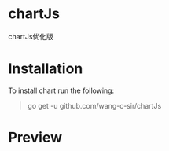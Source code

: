 # chartJs
chartJs优化版

# Installation
To install chart run the following:
> go get -u github.com/wang-c-sir/chartJs
# Preview

